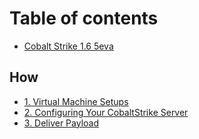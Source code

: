 # Table of contents

* [Cobalt Strike 1.6 5eva](README.md)

## How <a id="setup"></a>

* [1. Virtual Machine Setups](setup/1.-virtual-machine-setups.md)
* [2. Configuring Your CobaltStrike Server](setup/2.-configuring-your-cobaltstrike-server.md)
* [3. Deliver Payload](setup/3.-deliver-payload.md)


